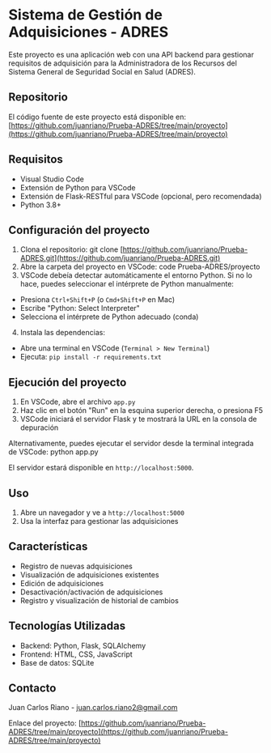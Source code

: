 # Sistema de Gestión de Adquisiciones - ADRES

Este proyecto es una aplicación web con una API backend para gestionar requisitos de adquisición para la Administradora de los Recursos del Sistema General de Seguridad Social en Salud (ADRES).

## Repositorio

El código fuente de este proyecto está disponible en:
[https://github.com/juanriano/Prueba-ADRES/tree/main/proyecto](https://github.com/juanriano/Prueba-ADRES/tree/main/proyecto)

## Requisitos

- Visual Studio Code
- Extensión de Python para VSCode
- Extensión de Flask-RESTful para VSCode (opcional, pero recomendada)
- Python 3.8+

## Configuración del proyecto

1. Clona el repositorio: git clone [https://github.com/juanriano/Prueba-ADRES.git](https://github.com/juanriano/Prueba-ADRES.git)
2. Abre la carpeta del proyecto en VSCode: code Prueba-ADRES/proyecto
3. VSCode debeía detectar automáticamente el entorno Python. Si no lo hace, puedes seleccionar el intérprete de Python manualmente:

- Presiona `Ctrl+Shift+P` (o `Cmd+Shift+P` en Mac)
- Escribe "Python: Select Interpreter"
- Selecciona el intérprete de Python adecuado (conda)

4. Instala las dependencias:

- Abre una terminal en VSCode (`Terminal > New Terminal`)
- Ejecuta: `pip install -r requirements.txt`

## Ejecución del proyecto

1. En VSCode, abre el archivo `app.py`
2. Haz clic en el botón "Run" en la esquina superior derecha, o presiona F5
3. VSCode iniciará el servidor Flask y te mostrará la URL en la consola de depuración

Alternativamente, puedes ejecutar el servidor desde la terminal integrada de VSCode: python app.py

El servidor estará disponible en `http://localhost:5000`.

## Uso

1. Abre un navegador y ve a `http://localhost:5000`
2. Usa la interfaz para gestionar las adquisiciones

## Características

- Registro de nuevas adquisiciones
- Visualización de adquisiciones existentes
- Edición de adquisiciones
- Desactivación/activación de adquisiciones
- Registro y visualización de historial de cambios

## Tecnologías Utilizadas

- Backend: Python, Flask, SQLAlchemy
- Frontend: HTML, CSS, JavaScript
- Base de datos: SQLite

## Contacto

Juan Carlos Riano - juan.carlos.riano2@gmail.com

Enlace del proyecto: [https://github.com/juanriano/Prueba-ADRES/tree/main/proyecto](https://github.com/juanriano/Prueba-ADRES/tree/main/proyecto)
